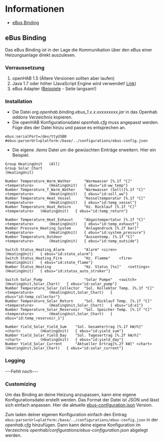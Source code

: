 # Informationen
- [eBus Binding](./documents/EBus-Binding.md)

## eBus Binding
Das eBus Binding ist in der Lage die Kommunikation über den eBus einer Heizungsanlage direkt auszulesen.

### Vorraussetzung

1. openHAB 1.5 (Ältere Versionen sollten aber laufen)
2. Java 1.7 oder höher (JavaScript Engine wird verwendet! [Link](http://www.oracle.com/technetwork/articles/java/jf14-nashorn-2126515.html))
2. eBus Adapter ([Beispiele](http://ebus.webhop.org/twiki/bin/view.pl/EBus/EBusKonverter) - Seite langsam!)

### Installation

- Die Datei _org.openhab.binding.ebus_1.x.x.xxxxxxxxx.jar_ in das Openhab _addons_ Verzeichnis kopieren.
- Die openHAB Konfigurationsdatei _openhab.cfg_ muss angepasst werden. Füge dies der Datei hinzu und passe es entsprechen an.
```
ebus:serialPort=/dev/ttyUSB0
#ebus:parserUrl=platform:/base/../configurations/ebus-config.json
```
- Die eigene _.items_ Datei um die gewüschten Einträge erweitern. Hier ein Beispiel.
```
Group HeatingUnit	(All)
Group Solar_Chart													(HeatingUnit)

Number Temperature_Warm_Wather		"Warmwasser [%.1f °C]"	<temperature> 		(HeatingUnit) 	{ ebus="id:ww_temp"}
Number Temperature_T_Warm_Wather	"Warmwasser (Soll)[%.1f °C]"	<temperature> 		(HeatingUnit) 	{ ebus="id:soll_ww"}
Number Temperature_Heat_Vessel		"Kesseltemperatur [%.1f °C]"	<temperature> 		(HeatingUnit) 	{ ebus="id:temp_vessel"}
Number Temperature_Heat_Return		"Hz. Rücklauf [%.1f °C]"	<temperature> 	(HeatingUnit) 	{ ebus="id:temp_return"}

Number Temperature_Heat_Exhaust		"Abgastempertatur [%.1f °C]"	<temperature> 		(HeatingUnit) 	{ ebus="id:temp_exhaust"}
Number Pressure_Heating_System		"Anlagendruck [%.2f bar]"	<temperature> 		(HeatingUnit) 	{ ebus="id:system_pressure"}
Number Temperature_Outdoor			"Aussentemp. [%.1f °C]"	<temperature> 		(HeatingUnit) 	{ ebus="id:temp_outside"}

Switch Status_Heating_Alarm			"Alarm"	<siren> 		(HeatingUnit) 	{ ebus="id:state_alarm"}
Switch Status_Heating_Fire			"Hz. Flamme"	<fire> 		(HeatingUnit) 	{ ebus="id:state_flame"}
Number Status_Heating				"Hz. Status [%s]"	<settings>	(HeatingUnit) 	{ ebus="id:status_auto_stroker"}

Switch Solar_Pump					"Solar Pumpe"	<switch> 		(HeatingUnit,Solar_Chart) 	{ ebus="id:solar_pump"}
Number Temperature_Solar_Collector	"Sol. Kollektor Temp. [%.1f °C]"	<temperature> 		(HeatingUnit,Solar_Chart) 	{ ebus="id:temp_collector"}
Number Temperature_Solar_Return		"Sol. Rücklauf Temp. [%.1f °C]"	<temperature> 		(HeatingUnit,Solar_Chart) 	{ ebus="id:e1"}
Number Temperature_Solar_Reservoir	"Sol. Speicher Temp. [%.1f °C]"	<temperature> 		(HeatingUnit,Solar_Chart) 	{ ebus="id:temp_reservoir_1"}

Number Yield_Solar_Yield_Sum	"Sol. Gesamtertrag [%.1f kW/h]"	<chart> 		(HeatingUnit) 	{ ebus="id:yield_sum"}
Number Yield_Solar_Yield_Day	"Sol. Tagesertrag [%.2f kW/h]"	<chart> 		(HeatingUnit) 	{ ebus="id:yield_day"}
Number Yield_Solar_Current		"Aktueller Ertrag[%.2f kW]"	<chart> 		(HeatingUnit,Solar_Chart) 	{ ebus="id:solar_current"}
```

### Logging
---Fehlt noch---

### Customizing
Um das Binding an deine Heizung anzupassen, kann eine eigene Konfigurationsdatei erstellt werden. Das Format der Datei ist JSON und lässt sich einfach anpassen.
Hier die aktuelle [ebus-configuration.json](https://github.com/csowada/openhab-bindings/blob/master/org.openhab.binding.ebus/src/META-INF/ebus-configuration.json) Version.

Zum laden deiner eigenen Konfiguration einfach den Eintrag ``ebus:parserUrl=platform:/base/../configurations/ebus-config.json`` in der _openhab.cfg_ hinzufügen. Dann kann deine eigene Konfiguration im Verzeichnis _openhab/configurations/ebus-configuration.json_ abgelegt werden.
